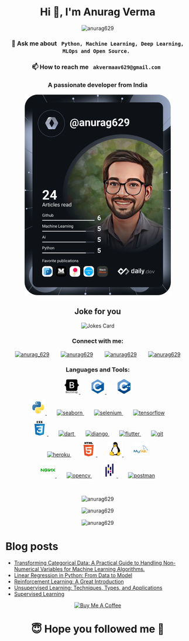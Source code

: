 <h1 align="center">Hi 👋, I'm Anurag Verma</h1>

<p align="center"> <img src="https://komarev.com/ghpvc/?username=anurag629&label=Profile%20views&color=0e75b6&style=flat" alt="anurag629" /> </p>


<h3 align="center">💬 Ask me about <code> Python, Machine Learning, Deep Learning, MLOps and Open Source. </code></h3>
<h3 align="center">📫 How to reach me <code> akvermaav629@gmail.com </code></h3>
<h3 align="center">A passionate developer from India</h3>


<p align="center"
<a href="https://app.daily.dev/DailyDevTips"><img src="https://github.com/anurag629/anurag629/blob/main/devcard.svg" width="400" alt="Anurag Verma's Dev Card"/></a>
</p>



<h2 align="center"> Joke for you </h2>
<p align="center"
  
![Jokes Card](https://readme-jokes.vercel.app/api)

</p>



  
<h3 align="center">Connect with me:</h3>
<p align="center">
<a href="https://twitter.com/anurag_629" target="blank"><img align="center" src="https://raw.githubusercontent.com/rahuldkjain/github-profile-readme-generator/master/src/images/icons/Social/twitter.svg" alt="anurag_629" height="30" width="40" /></a>
  &nbsp;&nbsp;&nbsp;&nbsp;&nbsp;&nbsp;
<a href="https://linkedin.com/in/anurag629" target="blank"><img align="center" src="https://raw.githubusercontent.com/rahuldkjain/github-profile-readme-generator/master/src/images/icons/Social/linked-in-alt.svg" alt="anurag629" height="30" width="40" /></a>
  &nbsp;&nbsp;&nbsp;&nbsp;&nbsp;&nbsp;
<a href="https://instagram.com/anurag_629" target="blank"><img align="center" src="https://raw.githubusercontent.com/rahuldkjain/github-profile-readme-generator/master/src/images/icons/Social/instagram.svg" alt="anurag629" height="30" width="40" /></a>
  &nbsp;&nbsp;&nbsp;&nbsp;&nbsp;&nbsp;
<a href="https://www.hackerrank.com/anurag_629" target="blank"><img align="center" src="https://raw.githubusercontent.com/rahuldkjain/github-profile-readme-generator/master/src/images/icons/Social/hackerrank.svg" alt="anurag629" height="30" width="40" /></a>
</p>
 
 
 
 
<h3 align="center">Languages and Tools:</h3>
<p align="center"> 
  <a href="https://getbootstrap.com" target="_blank" rel="noreferrer"> <img src="https://raw.githubusercontent.com/devicons/devicon/master/icons/bootstrap/bootstrap-plain-wordmark.svg" alt="bootstrap" width="40" height="40"/> </a> 
  &nbsp;&nbsp;&nbsp;&nbsp;&nbsp;&nbsp;
  <a href="https://www.cprogramming.com/" target="_blank" rel="noreferrer"> <img src="https://raw.githubusercontent.com/devicons/devicon/master/icons/c/c-original.svg" alt="c" width="40" height="40"/> </a> 
  &nbsp;&nbsp;&nbsp;&nbsp;&nbsp;&nbsp;
  <a href="https://www.w3schools.com/cpp/" target="_blank" rel="noreferrer"> <img src="https://raw.githubusercontent.com/devicons/devicon/master/icons/cplusplus/cplusplus-original.svg" alt="cplusplus" width="40" height="40"/> </a> 
</p>


<p align="center">   
  <a href="https://www.python.org" target="_blank" rel="noreferrer"> <img src="https://raw.githubusercontent.com/devicons/devicon/master/icons/python/python-original.svg" alt="python" width="40" height="40"/> </a> 
  &nbsp;&nbsp;&nbsp;&nbsp;&nbsp;&nbsp;
  <a href="https://seaborn.pydata.org/" target="_blank" rel="noreferrer"> <img src="https://seaborn.pydata.org/_images/logo-mark-lightbg.svg" alt="seaborn" width="40" height="40"/> </a> 
  &nbsp;&nbsp;&nbsp;&nbsp;&nbsp;&nbsp;
  <a href="https://www.selenium.dev" target="_blank" rel="noreferrer"> <img src="https://raw.githubusercontent.com/detain/svg-logos/780f25886640cef088af994181646db2f6b1a3f8/svg/selenium-logo.svg" alt="selenium" width="40" height="40"/> </a> 
  &nbsp;&nbsp;&nbsp;&nbsp;&nbsp;&nbsp;
  <a href="https://www.tensorflow.org" target="_blank" rel="noreferrer"> <img src="https://www.vectorlogo.zone/logos/tensorflow/tensorflow-icon.svg" alt="tensorflow" width="40" height="40"/> </a> 
</p>


<p align="center"> 
  <a href="https://www.w3schools.com/css/" target="_blank" rel="noreferrer"> <img src="https://raw.githubusercontent.com/devicons/devicon/master/icons/css3/css3-original-wordmark.svg" alt="css3" width="40" height="40"/> </a> 
  &nbsp;&nbsp;&nbsp;&nbsp;&nbsp;&nbsp;
  <a href="https://dart.dev" target="_blank" rel="noreferrer"> <img src="https://www.vectorlogo.zone/logos/dartlang/dartlang-icon.svg" alt="dart" width="40" height="40"/> </a> 
  &nbsp;&nbsp;&nbsp;&nbsp;&nbsp;&nbsp;
  <a href="https://www.djangoproject.com/" target="_blank" rel="noreferrer"> <img src="https://cdn.worldvectorlogo.com/logos/django.svg" alt="django" width="40" height="40"/> </a> 
  &nbsp;&nbsp;&nbsp;&nbsp;&nbsp;&nbsp;
  <a href="https://flutter.dev" target="_blank" rel="noreferrer"> <img src="https://www.vectorlogo.zone/logos/flutterio/flutterio-icon.svg" alt="flutter" width="40" height="40"/> </a> 
  &nbsp;&nbsp;&nbsp;&nbsp;&nbsp;&nbsp;
  <a href="https://git-scm.com/" target="_blank" rel="noreferrer"> <img src="https://www.vectorlogo.zone/logos/git-scm/git-scm-icon.svg" alt="git" width="40" height="40"/> </a> 
</p>


<p align="center"> 
  <a href="https://heroku.com" target="_blank" rel="noreferrer"> <img src="https://www.vectorlogo.zone/logos/heroku/heroku-icon.svg" alt="heroku" width="40" height="40"/> </a> 
  &nbsp;&nbsp;&nbsp;&nbsp;&nbsp;&nbsp;
  <a href="https://www.w3.org/html/" target="_blank" rel="noreferrer"> <img src="https://raw.githubusercontent.com/devicons/devicon/master/icons/html5/html5-original-wordmark.svg" alt="html5" width="40" height="40"/> </a> 
  &nbsp;&nbsp;&nbsp;&nbsp;&nbsp;&nbsp;
  <a href="https://www.linux.org/" target="_blank" rel="noreferrer"> <img src="https://raw.githubusercontent.com/devicons/devicon/master/icons/linux/linux-original.svg" alt="linux" width="40" height="40"/> </a> 
  &nbsp;&nbsp;&nbsp;&nbsp;&nbsp;&nbsp;
  <a href="https://www.mysql.com/" target="_blank" rel="noreferrer"> <img src="https://raw.githubusercontent.com/devicons/devicon/master/icons/mysql/mysql-original-wordmark.svg" alt="mysql" width="40" height="40"/> </a> 
</p>

  
<p align="center">   
  <a href="https://www.nginx.com" target="_blank" rel="noreferrer"> <img src="https://raw.githubusercontent.com/devicons/devicon/master/icons/nginx/nginx-original.svg" alt="nginx" width="40" height="40"/> </a> 
  &nbsp;&nbsp;&nbsp;&nbsp;&nbsp;&nbsp;
  <a href="https://opencv.org/" target="_blank" rel="noreferrer"> <img src="https://www.vectorlogo.zone/logos/opencv/opencv-icon.svg" alt="opencv" width="40" height="40"/> </a> 
  &nbsp;&nbsp;&nbsp;&nbsp;&nbsp;&nbsp;
  <a href="https://pandas.pydata.org/" target="_blank" rel="noreferrer"> <img src="https://raw.githubusercontent.com/devicons/devicon/2ae2a900d2f041da66e950e4d48052658d850630/icons/pandas/pandas-original.svg" alt="pandas" width="40" height="40"/> </a> 
  &nbsp;&nbsp;&nbsp;&nbsp;&nbsp;&nbsp;
  <a href="https://postman.com" target="_blank" rel="noreferrer"> <img src="https://www.vectorlogo.zone/logos/getpostman/getpostman-icon.svg" alt="postman" width="40" height="40"/> </a> 
</p>

  

&nbsp;&nbsp;&nbsp;&nbsp;&nbsp;&nbsp;
&nbsp;&nbsp;&nbsp;&nbsp;&nbsp;&nbsp;
&nbsp;&nbsp;&nbsp;&nbsp;&nbsp;&nbsp;
&nbsp;&nbsp;&nbsp;&nbsp;&nbsp;&nbsp;
<p align="center"> 
<img align="center" src="https://github-readme-stats.vercel.app/api/top-langs?username=anurag629&count_private=true&show_icons=true&locale=en&layout=compact" alt="anurag629" />
</p>

<p align="center"> 
<img align="center" src="https://github-readme-stats.vercel.app/api?username=anurag629&show_icons=true&locale=en" alt="anurag629" />
</p>

<p align="center"> 
<img align="center" src="https://github-readme-streak-stats.herokuapp.com/?user=anurag629&" alt="anurag629" />
</p>



# Blog posts
<!-- BLOG-POST-LIST:START -->
- [Transforming Categorical Data: A Practical Guide to Handling Non-Numerical Variables for Machine Learning Algorithms.](https://dev.to/anurag629/transforming-categorical-data-a-practical-guide-to-handling-non-numerical-variables-for-machine-learning-algorithms-cld)
- [Linear Regression in Python: From Data to Model](https://dev.to/anurag629/linear-regression-in-python-from-data-to-model-3m34)
- [Reinforcement Learning: A Great Introduction](https://dev.to/anurag629/reinforcement-learning-a-great-introduction-3c24)
- [Unsupervised Learning: Techniques, Types, and Applications](https://dev.to/anurag629/unsupervised-learning-techniques-types-and-applications-48kk)
- [Supervised Learning](https://dev.to/anurag629/supervised-learning-4o1i)
<!-- BLOG-POST-LIST:END -->


<p align="center"> 
<a href="https://www.buymeacoffee.com/anurag629" target="_blank"><img src="https://cdn.buymeacoffee.com/buttons/default-orange.png" alt="Buy Me A Coffee" height="60" width="250"></a>
</p>


<h1 align="center"> 😇 Hope you followed me 🥰  </h1>
